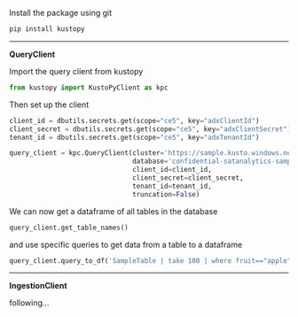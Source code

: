Install the package using git
```bash
pip install kustopy
```

---
**QueryClient**

Import the query client from kustopy
```python
from kustopy import KustoPyClient as kpc
```

Then set up the client
```python
client_id = dbutils.secrets.get(scope="ce5", key="adxClientId")
client_secret = dbutils.secrets.get(scope="ce5", key="adxClientSecret")
tenant_id = dbutils.secrets.get(scope="ce5", key="adxTenantId")

query_client = kpc.QueryClient(cluster='https://sample.kusto.windows.net/',
                               database='confidential-satanalytics-sample',
                               client_id=client_id,
                               client_secret=client_secret,
                               tenant_id=tenant_id,
                               truncation=False)
```

We can now get a dataframe of all tables in the database
```python
query_client.get_table_names()
```

and use specific queries to get data from a table to a dataframe
```python
query_client.query_to_df('SampleTable | take 100 | where fruit=="apple"')
```

---
**IngestionClient**

following...

